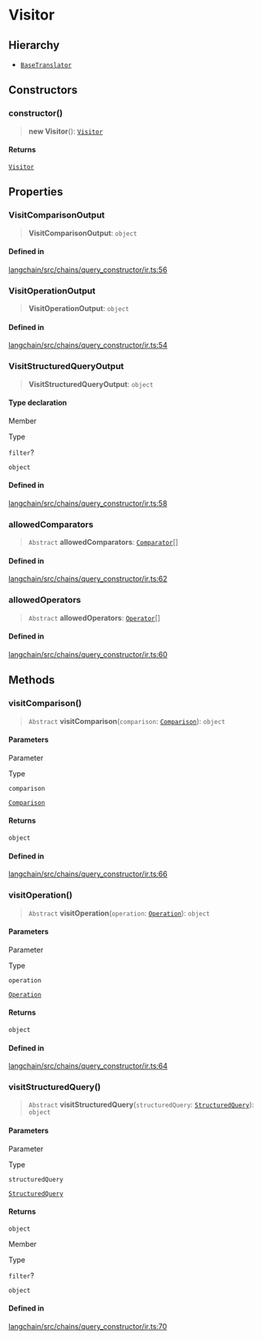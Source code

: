 Visitor
=======

Hierarchy[​](#hierarchy "Direct link to Hierarchy")
---------------------------------------------------

*   [`BaseTranslator`](/docs/api/retrievers_self_query/classes/BaseTranslator)

Constructors[​](#constructors "Direct link to Constructors")
------------------------------------------------------------

### constructor()[​](#constructor "Direct link to constructor()")

> **new Visitor**(): [`Visitor`](/docs/api/chains_query_constructor_ir/classes/Visitor)

#### Returns[​](#returns "Direct link to Returns")

[`Visitor`](/docs/api/chains_query_constructor_ir/classes/Visitor)

Properties[​](#properties "Direct link to Properties")
------------------------------------------------------

### VisitComparisonOutput[​](#visitcomparisonoutput "Direct link to VisitComparisonOutput")

> **VisitComparisonOutput**: `object`

#### Defined in[​](#defined-in "Direct link to Defined in")

[langchain/src/chains/query\_constructor/ir.ts:56](https://github.com/hwchase17/langchainjs/blob/46e1734/langchain/src/chains/query_constructor/ir.ts#L56)

### VisitOperationOutput[​](#visitoperationoutput "Direct link to VisitOperationOutput")

> **VisitOperationOutput**: `object`

#### Defined in[​](#defined-in-1 "Direct link to Defined in")

[langchain/src/chains/query\_constructor/ir.ts:54](https://github.com/hwchase17/langchainjs/blob/46e1734/langchain/src/chains/query_constructor/ir.ts#L54)

### VisitStructuredQueryOutput[​](#visitstructuredqueryoutput "Direct link to VisitStructuredQueryOutput")

> **VisitStructuredQueryOutput**: `object`

#### Type declaration[​](#type-declaration "Direct link to Type declaration")

Member

Type

`filter`?

`object`

#### Defined in[​](#defined-in-2 "Direct link to Defined in")

[langchain/src/chains/query\_constructor/ir.ts:58](https://github.com/hwchase17/langchainjs/blob/46e1734/langchain/src/chains/query_constructor/ir.ts#L58)

### allowedComparators[​](#allowedcomparators "Direct link to allowedComparators")

> `Abstract` **allowedComparators**: [`Comparator`](/docs/api/chains_query_constructor_ir/types/Comparator)\[\]

#### Defined in[​](#defined-in-3 "Direct link to Defined in")

[langchain/src/chains/query\_constructor/ir.ts:62](https://github.com/hwchase17/langchainjs/blob/46e1734/langchain/src/chains/query_constructor/ir.ts#L62)

### allowedOperators[​](#allowedoperators "Direct link to allowedOperators")

> `Abstract` **allowedOperators**: [`Operator`](/docs/api/chains_query_constructor_ir/types/Operator)\[\]

#### Defined in[​](#defined-in-4 "Direct link to Defined in")

[langchain/src/chains/query\_constructor/ir.ts:60](https://github.com/hwchase17/langchainjs/blob/46e1734/langchain/src/chains/query_constructor/ir.ts#L60)

Methods[​](#methods "Direct link to Methods")
---------------------------------------------

### visitComparison()[​](#visitcomparison "Direct link to visitComparison()")

> `Abstract` **visitComparison**(`comparison`: [`Comparison`](/docs/api/chains_query_constructor_ir/classes/Comparison)): `object`

#### Parameters[​](#parameters "Direct link to Parameters")

Parameter

Type

`comparison`

[`Comparison`](/docs/api/chains_query_constructor_ir/classes/Comparison)

#### Returns[​](#returns-1 "Direct link to Returns")

`object`

#### Defined in[​](#defined-in-5 "Direct link to Defined in")

[langchain/src/chains/query\_constructor/ir.ts:66](https://github.com/hwchase17/langchainjs/blob/46e1734/langchain/src/chains/query_constructor/ir.ts#L66)

### visitOperation()[​](#visitoperation "Direct link to visitOperation()")

> `Abstract` **visitOperation**(`operation`: [`Operation`](/docs/api/chains_query_constructor_ir/classes/Operation)): `object`

#### Parameters[​](#parameters-1 "Direct link to Parameters")

Parameter

Type

`operation`

[`Operation`](/docs/api/chains_query_constructor_ir/classes/Operation)

#### Returns[​](#returns-2 "Direct link to Returns")

`object`

#### Defined in[​](#defined-in-6 "Direct link to Defined in")

[langchain/src/chains/query\_constructor/ir.ts:64](https://github.com/hwchase17/langchainjs/blob/46e1734/langchain/src/chains/query_constructor/ir.ts#L64)

### visitStructuredQuery()[​](#visitstructuredquery "Direct link to visitStructuredQuery()")

> `Abstract` **visitStructuredQuery**(`structuredQuery`: [`StructuredQuery`](/docs/api/chains_query_constructor_ir/classes/StructuredQuery)): `object`

#### Parameters[​](#parameters-2 "Direct link to Parameters")

Parameter

Type

`structuredQuery`

[`StructuredQuery`](/docs/api/chains_query_constructor_ir/classes/StructuredQuery)

#### Returns[​](#returns-3 "Direct link to Returns")

`object`

Member

Type

`filter`?

`object`

#### Defined in[​](#defined-in-7 "Direct link to Defined in")

[langchain/src/chains/query\_constructor/ir.ts:70](https://github.com/hwchase17/langchainjs/blob/46e1734/langchain/src/chains/query_constructor/ir.ts#L70)